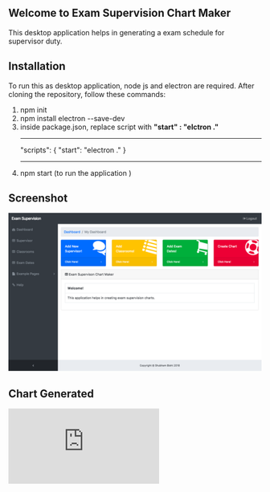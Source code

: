## Welcome to Exam Supervision Chart Maker

This desktop application helps in generating a exam schedule for supervisor duty.

## Installation

To run this as desktop application, node js and electron are required. After cloning the repository, follow these commands:
1. npm init
2. npm install electron --save-dev
3. inside package.json, replace script with **"start" : "elctron ."**
    ***
    "scripts": {
        "start": "electron ."
      }
    ***
4. npm start (to run the application )


## Screenshot

![alttext](https://github.com/shubham99bisht/Exam_Supervision/blob/master/src/Dashboard.png)

## Chart Generated

![alt text](https://github.com/shubham99bisht/Exam_Supervision/blob/master/Charts/Exam_Supervision_Chart.pdf)
